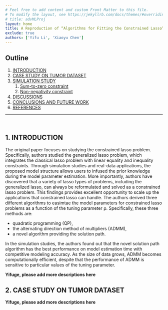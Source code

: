 ```yaml
---
# Feel free to add content and custom Front Matter to this file.
# To modify the layout, see https://jekyllrb.com/docs/themes/#overriding-theme-defaults
# title: advMLProj
layout: home
title: A Reproduction of “Algorithms for Fitting the Constrained Lasso”
exclude: true
authors: ['Yifu Li', 'Xiaoyu Chen']
---
```


## Outline
1. [INTRODUCTION](#1-introduction)
2. [CASE STUDY ON TUMOR DATASET](#2-case-study-on-tumor-dataset)
3. [SIMULATION STUDY](#3-simulation-study)
    1. [Sum-to-zero constraint](#31-sum-to-zero-constraint)
    2. [Non-negativity constraint](#32-non-negativity-constraint)
4. [DISCUSSIONS](#4-discussions)
5. [CONCLUSIONS AND FUTURE WORK](#5-conclusions-and-future-work)
6. [REFERENCES](#references)

<hr>
<br>

## 1. INTRODUCTION

The original paper focuses on studying the constrained lasso problem. Specifically, authors studied the generalized lasso problem, which integrates the classical lasso problem with linear equality and inequality constraints. Through simulation studies and real-data applications, the proposed model structure allows users to infused the prior knowledge during the model parameter estimation. More importantly, authors have discovered that a variety of lasso types of problems, including the generalized lasso, can always be reformulated and solved as a constrained lasso problem. This findings provides excellent opportunity to scale up the applications that constrained lasso can handle. The authors derived three different algorithms to easimtae the model parameters for constrained lasso problems as a function of the tuning parameter ρ.
Specifically, these three methods are: 

- quadratic programming (QP), 
- the alternating direction method of multipliers (ADMM), 
- a novel algorithm providing the solution path. 

In the simulation studies, the authors found out that the novel solution path algorithm has the best performance on model estimation time with competitive modeling accuracy. As the size of data grows, ADMM becomes computationally efficient, despite that the performance of ADMM is sensitive to particular values of the tuning parameter. 

**Yifuge, please add more descriptions here**

## 2. CASE STUDY ON TUMOR DATASET

**Yifuge, please add more descriptions here**

<script src="https://code.jquery.com/jquery-2.2.4.js"></script>
<script src="https://cdnjs.cloudflare.com/ajax/libs/echarts/4.3.0/echarts.min.js"></script>
<div id="chart" style="height:60vh;width:100%"></div>
<div id="chart1" style="height:60vh;width:100%"></div>

## 3. SIMULATION STUDY
### 3.1 Sum-to-zero constraint

In this example, we will solve a problem defined by

<img src="http://latex.codecogs.com/svg.latex?\begin{array}{ll}{\text { minimize }} & {\frac{1}{2} || \mathbf{y}-\mathbf{X} \boldsymbol{\beta}\left\|_{2}^{2}+\rho\right\| \boldsymbol{\beta} \|_{1}} \\ {\text { subject to }} & {\sum_{j} \beta_{j}=0}\end{array}" border="0"/>

First, we generated the predictor matrix X and response vector y. 
To do so, we need a true parameter vector β whose sum equals to 0. 
Note n is the number of observations, and p is the number of predictors.

```Julia
n, p = 50, 100   # (n,p) in {(50,100), (100,500), (500,1000), (1000,2000)}
β = zeros(p)
β[1:10] = 1:10
srand(41)
X = randn(n, p)
y = X * β + randn(n)
bineq = zeros(p)
Aineq = - eye(p)
```

Then, we evaluted three models with `ρ = 2` and `ρ = 6` as described in See et al. (2018).

```Julia
# Path optimization
t1 = time_ns()
β̂path1, ρpath1, objpath, = lsq_classopath(X, y; Aeq = Aeq, beq = beq);
t2 = time_ns()
elaps_path = (t2-t1)/1e9/length(ρpath1)
println(elaps_path)

# ADMM with ρ = 2
ρ = 2.0
t1 = time_ns()
β̂admm = lsq_constrsparsereg_admm(X, y, ρ; proj = x -> x)
t2 = time_ns()
elaps_admm2 = (t2-t1)/1e9
println(elaps_admm2)

# Quadratic programming with ρ = 2
ρ = 2.0
t1 = time_ns()
β̂, = lsq_constrsparsereg(X, y, ρ; Aeq = Aeq, beq = beq);
t2 = time_ns()
elaps_QP2 = (t2-t1)/1e9
println(elaps_QP2)

# ADMM with ρ = 6
ρ = 6.0
t1 = time_ns()
β̂admm = lsq_constrsparsereg_admm(X, y, ρ; proj = x -> x)
t2 = time_ns()
elaps_admm6 = (t2-t1)/1e9
println(elaps_admm6)

# Quadratic programming with ρ = 6
ρ = 6.0
t1 = time_ns()
β̂, = lsq_constrsparsereg(X, y, ρ; Aeq = Aeq, beq = beq);
t2 = time_ns()
elaps_QP6 = (t2-t1)/1e9
println(elaps_QP6)
```

The simulation results are graphically presented:

<div id="chart2" style="height:60vh;width:100%"></div>

### 3.2 Non-negativity constraint

In this example, we will solve a problem defined by

<img src="http://latex.codecogs.com/svg.latex?\begin{array}{ll}{\text { minimize }} & {\frac{1}{2} || \mathbf{y}-\mathbf{X} \boldsymbol{\beta}\left\|_{2}^{2}+\rho\right\| \boldsymbol{\beta} \|_{1}} \\ {\text { subject to }} & {\beta_{j} \geq 0, \forall j}\end{array}" border="0"/>

First, we generated the predictor matrix X and response vector y. 
To do so, we need a true parameter vector β whose sum equals to 0. 
Note n is the number of observations, and p is the number of predictors.

```Julia
n, p = 50, 100   # (n,p) in {(50,100), (100,500), (500,1000), (1000,2000)}
β = zeros(p)
β[1:10] = 1:10
srand(41)
X = randn(n, p)
y = X * β + randn(n)
bineq = zeros(p)
Aineq = - eye(p)
```

Then, we evaluted three models with `ρ = 2` and `ρ = 6` as described in See et al. (2018).

<div id="chart3" style="height:60vh;width:100%"></div>

## 4. DISCUSSIONS

**Yifuge, please add more descriptions here**


## 5. CONCLUSIONS AND FUTURE WORK

**Yifuge, please add more descriptions here**

## REFERENCES

**Yifuge, please add more references here**

- Gaines, B. R., Kim, J., and Zhou, H. (2018) "Algorithms for fitting the constrained lasso." Journal of Computational and Graphical Statistics 27.4: 861-871.
- Hoerl, A. E., Kannard, R. W., and Baldwin, K. F. (1975), "Ridge Regression: Some Simulations," Communications in Statistics-Theory and Methods, 4, 105-123.
- Petersen, A., Witten, D., and Simon, N. (2016), "Fused Lasso Additive Model," Journal of Computational and Graphical Statistics, 25, 1005-1025.
- Tibshirani, R. (1996), "Regression Shrinkage and Selection Via the Lasso," Journal of the Royal Statistical Society: Series B (Methodological), 58, 267-288.
- Xin, B., Tian, Y., Wang, Y., and Gao, W. (2015), "Background Subtraction Via Generalized Fused Lasso Foreground Modeling," in Proceedings of the IEEE Conference on Computer Vision and Pattern Recognition, pp. 4676-4684.




<script>
    function CSVToArray( strData, strDelimiter ){
        // Check to see if the delimiter is defined. If not,
        // then default to comma.
        strDelimiter = (strDelimiter || ",");

        // Create a regular expression to parse the CSV values.
        var objPattern = new RegExp(
            (
                // Delimiters.
                "(\\" + strDelimiter + "|\\r?\\n|\\r|^)" +

                // Quoted fields.
                "(?:\"([^\"]*(?:\"\"[^\"]*)*)\"|" +

                // Standard fields.
                "([^\"\\" + strDelimiter + "\\r\\n]*))"
            ),
            "gi"
            );


        // Create an array to hold our data. Give the array
        // a default empty first row.
        var arrData = [[]];

        // Create an array to hold our individual pattern
        // matching groups.
        var arrMatches = null;


        // Keep looping over the regular expression matches
        // until we can no longer find a match.
        while (arrMatches = objPattern.exec( strData )){

            // Get the delimiter that was found.
            var strMatchedDelimiter = arrMatches[ 1 ];

            // Check to see if the given delimiter has a length
            // (is not the start of string) and if it matches
            // field delimiter. If id does not, then we know
            // that this delimiter is a row delimiter.
            if (
                strMatchedDelimiter.length &&
                strMatchedDelimiter !== strDelimiter
                ){

                // Since we have reached a new row of data,
                // add an empty row to our data array.
                arrData.push( [] );

            }

            var strMatchedValue;

            // Now that we have our delimiter out of the way,
            // let's check to see which kind of value we
            // captured (quoted or unquoted).
            if (arrMatches[ 2 ]){

                // We found a quoted value. When we capture
                // this value, unescape any double quotes.
                strMatchedValue = arrMatches[ 2 ].replace(
                    new RegExp( "\"\"", "g" ),
                    "\""
                    );

            } else {

                // We found a non-quoted value.
                strMatchedValue = arrMatches[ 3 ];

            }


            // Now that we have our value string, let's add
            // it to the data array.
            arrData[ arrData.length - 1 ].push( parseFloat(strMatchedValue) );
        }

        // Return the parsed data.
        return( arrData );
    }
    myChart = echarts.init(document.getElementById("chart"));
    myChart1 = echarts.init(document.getElementById("chart1"));
    myChart2 = echarts.init(document.getElementById("chart2"));
    myChart3 = echarts.init(document.getElementById("chart3"));
    $(document).ready(function () {
        $.ajax({
            type: "GET",
            url: "y_case_study.csv",
            dataType: "text",
            success: function (raw) { 
                data = [];
                raw = raw.split("\n");
                for(i=0;i<raw.length;i++){
                    data.push([i,parseFloat(raw[i])]);
                }
                $.ajax({
                    type: "GET",
                    url: "genlasso_result.csv",
                    dataType: "text",
                    success: function (raw1) { 
                        data1 = [];
                        raw1 = raw1.split("\n");
                        for(i=0;i<raw1.length;i++){
                            data1.push([i,parseFloat(raw1[i])]);
                        }
                        $.ajax({
                            type: "GET",
                            url: "CLasso_case_study.csv",
                            dataType: "text",
                            success: function (raw2) { 
                                data2 = [];
                                raw2 = raw2.split("\n");
                                for(i=0;i<raw2.length;i++){
                                    data2.push([i,parseFloat(raw2[i])]);
                                }
                                option = {
                                    title: {
                                        text: 'Reproduction of Figure 5: Brain Tumor Data',
                                        left: 'center'
                                    },
                                    tooltip: {
                                        trigger: 'axis',
                                        axisPointer: {
                                            type: 'cross'
                                        }
                                    },
                                    xAxis: {
                                        type: 'value',
                                        splitLine: {
                                            lineStyle: {
                                                type: 'dashed'
                                            }
                                        },
                                        name: 'Genome Order',
                                        nameLocation: 'center',
                                        nameTextStyle: {
                                            fontSize: 20,
                                            lineHeight: 50,
                                        }
                                    },
                                    legend: {
                                        orient: 'vertical',
                                        right: '10%',
                                        top: '20%'
                                    },
                                    yAxis: {
                                        type: 'value',
                                        min: -3,
                                        max: 6,
                                        splitLine: {
                                            lineStyle: {
                                                type: 'dashed'
                                            }
                                        },
                                        name: 'log2 Ratio',
                                        nameLocation: 'center',
                                        nameTextStyle: {
                                            fontSize: 20,
                                            lineHeight: 50,
                                        }
                                    },
                                    series: [{
                                        name: 'Ground Truth',
                                        type: 'scatter',
                                        zlevel: 3,
                                        label: {
                                            emphasis: {
                                                show: false,
                                                position: 'left',
                                                textStyle: {
                                                    color: 'blue',
                                                    fontSize: 16
                                                }
                                            }
                                        },
                                        data: data
                                    },
                                    {
                                        name: 'Generalized Lasso',
                                        type: 'line',
                                        symbol: 'none',
                                        zlevel: 4,
                                        label: {
                                            emphasis: {
                                                show: false,
                                                position: 'left',
                                                textStyle: {
                                                    color: 'blue',
                                                    fontSize: 16
                                                }
                                            }
                                        },
                                        data: data1
                                    },
                                    {
                                        name: 'Constrained Lasso',
                                        type: 'line',
                                        symbol: 'none',
                                        zlevel: 5,
                                        label: {
                                            emphasis: {
                                                show: false,
                                                position: 'left',
                                                textStyle: {
                                                    color: 'blue',
                                                    fontSize: 16
                                                }
                                            }
                                        },
                                        data: data2
                                    }]
                                };
                                myChart.setOption(option);
                            }
                        });
                    }
                });
             }
        });
        $.ajax({
            type: "GET",
            url: "y_case_study.csv",
            dataType: "text",
            success: function (raw) { 
                data = [];
                raw = raw.split("\n");
                for(i=0;i<raw.length;i++){
                    data.push([i,parseFloat(raw[i])]);
                }
                $.ajax({
                    type: "GET",
                    url: "genlasso_nooptimal.csv",
                    dataType: "text",
                    success: function (raw4) { 
                        data4 = [];
                        raw4 = raw4.split("\n");
                        for(i=0;i<raw4.length;i++){
                            data4.push([i,parseFloat(raw4[i])]);
                        }
                        $.ajax({
                            type: "GET",
                            url: "CLasso_case_study_best.csv",
                            dataType: "text",
                            success: function (raw5) { 
                                data5 = [];
                                raw5 = raw5.split("\n");
                                for(i=0;i<raw5.length;i++){
                                    data5.push([i,parseFloat(raw5[i])]);
                                }
                                option = {
                                    title: {
                                        text: 'Reproduction of Figure 5: Brain Tumor Data with lowest RMSEs',
                                        left: 'center'
                                    },
                                    tooltip: {
                                        trigger: 'axis',
                                        axisPointer: {
                                            type: 'cross'
                                        }
                                    },
                                    xAxis: {
                                        type: 'value',
                                        splitLine: {
                                            lineStyle: {
                                                type: 'dashed'
                                            }
                                        },
                                        name: 'Genome Order',
                                        nameLocation: 'center',
                                        nameTextStyle: {
                                            fontSize: 20,
                                            lineHeight: 50,
                                        }
                                    },
                                    legend: {
                                        orient: 'vertical',
                                        right: '10%',
                                        top: '20%'
                                    },
                                    yAxis: {
                                        type: 'value',
                                        min: -3,
                                        max: 6,
                                        splitLine: {
                                            lineStyle: {
                                                type: 'dashed'
                                            }
                                        },
                                        name: 'log2 Ratio',
                                        nameLocation: 'center',
                                        nameTextStyle: {
                                            fontSize: 20,
                                            lineHeight: 50,
                                        }
                                    },
                                    series: [{
                                        name: 'Ground Truth',
                                        type: 'scatter',
                                        zlevel: 3,
                                        label: {
                                            emphasis: {
                                                show: false,
                                                position: 'left',
                                                textStyle: {
                                                    color: 'blue',
                                                    fontSize: 16
                                                }
                                            }
                                        },
                                        data: data
                                    },
                                    {
                                        name: 'Generalized Lasso',
                                        type: 'line',
                                        symbol: 'none',
                                        zlevel: 4,
                                        label: {
                                            emphasis: {
                                                show: false,
                                                position: 'left',
                                                textStyle: {
                                                    color: 'blue',
                                                    fontSize: 16
                                                }
                                            }
                                        },
                                        data: data4
                                    },
                                    {
                                        name: 'Constrained Lasso',
                                        type: 'line',
                                        symbol: 'none',
                                        zlevel: 5,
                                        label: {
                                            emphasis: {
                                                show: false,
                                                position: 'left',
                                                textStyle: {
                                                    color: 'blue',
                                                    fontSize: 16
                                                }
                                            }
                                        },
                                        data: data5
                                    }]
                                };
                                myChart1.setOption(option);
                            }
                        });
                    }
                });
             }
        });
        $.ajax({
            type: "GET",
            url: "simio/sim1.csv",
            dataType: "text",
            success: function (raw6) {
                d6 = CSVToArray(raw6,',');
                xlabeltxt = ['(50, 100)','(100, 500)','(500, 1000)','(1000, 2000)','(50, 100)','(100, 500)','(500, 1000)','(1000, 2000)'];
                data6 = []
                for(i=0;i<d6.length;i++){
                    tmp = [];
                    for(j=0;j<d6[i].length;j++){
                        tmp.push([xlabeltxt[j], d6[i][j]]);
                    }
                    data6.push(tmp);
                }
                console.log(data6[0])
                option = {
                    title: {
                        text: "Figure 2: Simulation 1 Results. Average algorithm runtime (seconds)",
                        left: "center"
                    },
                    tooltip: {
                        trigger: 'axis',
                        axisPointer: {
                            type: 'cross'
                        }
                    },
                    xAxis: {
                        type: 'category',
                        splitLine: {
                            lineStyle: {
                                type: 'dashed'
                            }
                        },
                        name: 'Problem Size (n, p)',
                        nameLocation: 'center',
                        nameTextStyle: {
                            fontSize: 20,
                            lineHeight: 50,
                        }
                    },
                    legend: {
                        orient: 'vertical',
                        left: '15%',
                        top: '15%'
                    },
                    yAxis: {
                        type: 'value',
                        splitLine: {
                            lineStyle: {
                                type: 'dashed'
                            }
                        },
                        name: 'Algorithm Runtime (seconds)',
                        nameLocation: 'center',
                        nameTextStyle: {
                            fontSize: 20,
                            lineHeight: 50,
                        }
                    },
                    series: [{
                        name: 'Solution Path',
                        type: 'line',
                        symbol: 'pin',
                        symbolSize: 25,
                        zlevel: 5,
                        label: {
                            emphasis: {
                                show: false,
                                position: 'left',
                                textStyle: {
                                    color: 'blue',
                                    fontSize: 16
                                }
                            }
                        },
                        data: data6[0].slice(0, 4)
                    },{
                        name: 'QP (ρ_Scale = 0.2)',
                        type: 'line',
                        symbol: 'pin',
                        symbolSize: 25,
                        zlevel: 5,
                        label: {
                            emphasis: {
                                show: false,
                                position: 'left',
                                textStyle: {
                                    color: 'blue',
                                    fontSize: 16
                                }
                            }
                        },
                        data: data6[1].slice(0, 4)
                    },{
                        name: 'ADMM (ρ_Scale = 0.2)',
                        type: 'line',
                        symbol: 'pin',
                        symbolSize: 25,
                        zlevel: 5,
                        label: {
                            emphasis: {
                                show: false,
                                position: 'left',
                                textStyle: {
                                    color: 'blue',
                                    fontSize: 16
                                }
                            }
                        },
                        data: data6[2].slice(0, 4)
                    },{
                        name: 'QP (ρ_Scale = 0.6)',
                        type: 'line',
                        symbol: 'pin',
                        symbolSize: 25,
                        zlevel: 5,
                        label: {
                            emphasis: {
                                show: false,
                                position: 'left',
                                textStyle: {
                                    color: 'blue',
                                    fontSize: 16
                                }
                            }
                        },
                        data: data6[3].slice(0, 4)
                    },{
                        name: 'ADMM (ρ_Scale = 0.6)',
                        type: 'line',
                        symbol: 'pin',
                        symbolSize: 25,
                        zlevel: 5,
                        label: {
                            emphasis: {
                                show: false,
                                position: 'left',
                                textStyle: {
                                    color: 'blue',
                                    fontSize: 16
                                }
                            }
                        },
                        data: data6[4].slice(0, 4)
                    }]
                }
                myChart2.setOption(option);
                option = {
                    title: {
                        text: "Figure 3: Simulation 2 Results. Average algorithm runtime (seconds)",
                        left: "center"
                    },
                    tooltip: {
                        trigger: 'axis',
                        axisPointer: {
                            type: 'cross'
                        }
                    },
                    xAxis: {
                        type: 'category',
                        splitLine: {
                            lineStyle: {
                                type: 'dashed'
                            }
                        },
                        name: 'Problem Size (n, p)',
                        nameLocation: 'center',
                        nameTextStyle: {
                            fontSize: 20,
                            lineHeight: 50,
                        }
                    },
                    legend: {
                        orient: 'vertical',
                        left: '15%',
                        top: '15%'
                    },
                    yAxis: {
                        type: 'value',
                        splitLine: {
                            lineStyle: {
                                type: 'dashed'
                            }
                        },
                        name: 'Algorithm Runtime (seconds)',
                        nameLocation: 'center',
                        nameTextStyle: {
                            fontSize: 20,
                            lineHeight: 50,
                        }
                    },
                    series: [{
                        name: 'Solution Path',
                        type: 'line',
                        symbol: 'pin',
                        symbolSize: 25,
                        zlevel: 5,
                        label: {
                            emphasis: {
                                show: false,
                                position: 'left',
                                textStyle: {
                                    color: 'blue',
                                    fontSize: 16
                                }
                            }
                        },
                        data: data6[0].slice(4, 8)
                    },{
                        name: 'QP (ρ_Scale = 0.2)',
                        type: 'line',
                        symbol: 'pin',
                        symbolSize: 25,
                        zlevel: 5,
                        label: {
                            emphasis: {
                                show: false,
                                position: 'left',
                                textStyle: {
                                    color: 'blue',
                                    fontSize: 16
                                }
                            }
                        },
                        data: data6[1].slice(4, 8)
                    },{
                        name: 'ADMM (ρ_Scale = 0.2)',
                        type: 'line',
                        symbol: 'pin',
                        symbolSize: 25,
                        zlevel: 5,
                        label: {
                            emphasis: {
                                show: false,
                                position: 'left',
                                textStyle: {
                                    color: 'blue',
                                    fontSize: 16
                                }
                            }
                        },
                        data: data6[2].slice(4, 8)
                    },{
                        name: 'QP (ρ_Scale = 0.6)',
                        type: 'line',
                        symbol: 'pin',
                        symbolSize: 25,
                        zlevel: 5,
                        label: {
                            emphasis: {
                                show: false,
                                position: 'left',
                                textStyle: {
                                    color: 'blue',
                                    fontSize: 16
                                }
                            }
                        },
                        data: data6[3].slice(4, 8)
                    },{
                        name: 'ADMM (ρ_Scale = 0.6)',
                        type: 'line',
                        symbol: 'pin',
                        symbolSize: 25,
                        zlevel: 5,
                        label: {
                            emphasis: {
                                show: false,
                                position: 'left',
                                textStyle: {
                                    color: 'blue',
                                    fontSize: 16
                                }
                            }
                        },
                        data: data6[4].slice(4, 8)
                    }]
                }
                myChart3.setOption(option);
            }
        });
    });
   

</script>

